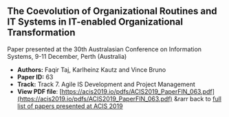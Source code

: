 ## The Coevolution of Organizational Routines and IT Systems in IT-enabled Organizational Transformation

Paper presented at the 30th Australasian Conference on Information Systems, 9-11 December, Perth (Australia)
- **Authors:** Faqir Taj, Karlheinz Kautz and Vince Bruno
- **Paper ID:** 63
- **Track:** Track 7. Agile IS Development and Project Management
- **View PDF file**: [https://acis2019.io/pdfs/ACIS2019_PaperFIN_063.pdf](https://acis2019.io/pdfs/ACIS2019_PaperFIN_063.pdf)
&rarr back to [full list of papers presented at ACIS 2019](https://acis2019.io/)